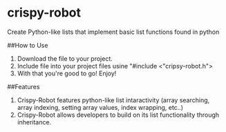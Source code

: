 # crispy-robot
Create Python-like lists that implement basic list functions found in python

##How to Use
1. Download the file to your project.
2. Include file into your project files usine "#include <"cripsy-robot.h">
3. With that you're good to go! Enjoy!

##Features
1. Crispy-Robot features python-like list intaractivity (array searching, array indexing, setting array values, index wrapping, etc..)
2. Crispy-Robot allows developers to build on its list functionality through inheritance.
